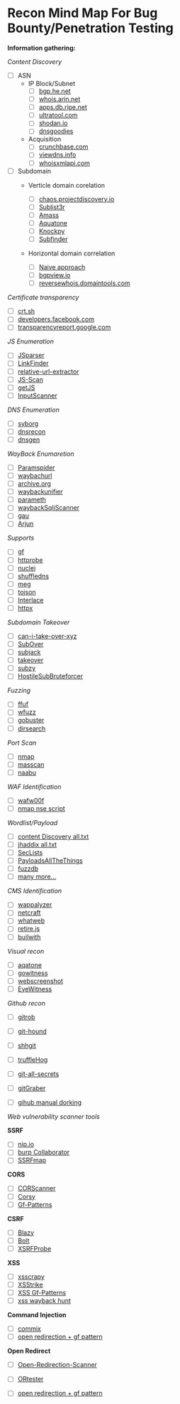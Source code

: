  # Recon Mind Map For Bug Bounty/Penetration Testing
 

**Information gathering:**

_Content Discovery_
  - [ ] ASN
     - IP Block/Subnet
       - [ ] [bgp.he.net](https://bgp.he.net/country)
       - [ ] [whois.arin.net](https://whois.arin.net/ui/)
       - [ ] [apps.db.ripe.net](https://apps.db.ripe.net/db-web-ui/query)
       - [ ] [ultratool.com](https://www.ultratools.com/tools/asnInfo)
       - [ ] [shodan.io](https://www.shodan.io/)
       - [ ] [dnsgoodies](http://dnsgoodies.com/)
       
     - Acquisition
       - [ ] [crunchbase.com](https://www.crunchbase.com/search/acquisition)
       - [ ] [viewdns.info](https://viewdns.info/reversewhois/ " First do whois, take the register email then perform reverse whois 'muni-adm@ics.muni.cz'")
       - [ ] [whoisxmlapi.com](https://tools.whoisxmlapi.com/reverse-whois-search)
       
 - [ ] Subdomain
     - Verticle domain corelation
     
       - [ ] [chaos.projectdiscovery.io](https://chaos.projectdiscovery.io/#/ "Single subdomains")
       - [ ] [Sublist3r](https://github.com/aboul3la/Sublist3r "Single subdomains")
       - [ ] [Amass](https://github.com/OWASP/Amass "Single subdomains")
       - [ ] [Aquatone](https://github.com/michenriksen/aquatone "Single subdomains")
       - [ ] [Knockpy](https://github.com/guelfoweb/knock "Single subdomains")
       - [ ] [Subfinder](https://github.com/projectdiscovery/subfinder "Multiple subdomains 'bruteforce subdomain+wordlist'")
       
     - Horizontal domain correlation
     
       - [ ] [Naive approach](/ "google.com, youtube.com, gmail.com" )
       - [ ] [bgpview.io](https://bgpview.io/search/google "Dedicated IP range, ASNs, IPv4") 
       - [ ] [reversewhois.domaintools.com](https://reversewhois.domaintools.com/)
       
_Certificate transparency_ 
  
  - [ ] [crt.sh](https://crt.sh/)
  - [ ] [developers.facebook.com](https://developers.facebook.com/tools/ct/search/)
  - [ ] [transparencyreport.google.com](https://transparencyreport.google.com/)
  
_JS Enumeration_  
   - [ ] [JSparser](https://github.com/nahamsec/JSParser)
   - [ ] [LinkFinder](https://github.com/GerbenJavado/LinkFinder)
   - [ ] [relative-url-extractor](https://github.com/jobertabma/relative-url-extractor)
   - [ ] [JS-Scan](https://github.com/zseano/JS-Scan)
   - [ ] [getJS](https://github.com/003random/getJS) 
   - [ ] [InputScanner](https://github.com/zseano/InputScanner)
 
_DNS Enumeration_ 
   - [ ] [syborg](https://github.com/MilindPurswani/Syborg)
   - [ ] [dnsrecon](https://github.com/darkoperator/dnsrecon)
   - [ ] [dnsgen](https://github.com/ProjectAnte/dnsgen "Automate dnsgen+masscan")
   
_WayBack Enumaretion_  
   - [ ] [Paramspider](https://github.com/devanshbatham/ParamSpider)
   - [ ] [waybachurl](https://github.com/tomnomnom/waybackurls)
   - [ ] [archive.org](https://archive.org/web/)
   - [ ] [waybackunifier](https://github.com/mhmdiaa/waybackunifier)
   - [ ] [parameth](https://github.com/maK-/parameth)
   - [ ] [waybackSqliScanner](https://github.com/ghostlulzhacks/waybackSqliScanner)
   - [ ] [gau](https://github.com/lc/gau)
   - [ ] [Arjun](https://github.com/s0md3v/Arjun)
   
_Supports_   
   - [ ] [gf](https://github.com/tomnomnom/gf)
   - [ ] [httprobe](https://github.com/tomnomnom/httprobe)
   - [ ] [nuclei](https://github.com/projectdiscovery/nuclei)
   - [ ] [shuffledns](https://github.com/projectdiscovery/shuffledns)
   - [ ] [meg](https://github.com/tomnomnom/meg)
   - [ ] [tojson](https://github.com/malijs/tojson)
   - [ ] [Interlace](https://github.com/codingo/Interlace)
   - [ ] [httpx](https://github.com/projectdiscovery/httpx)
   
_Subdomain Takeover_   
   - [ ] [can-i-take-over-xyz](https://github.com/EdOverflow/can-i-take-over-xyz)
   - [ ] [SubOver](https://github.com/Ice3man543/SubOver)
   - [ ] [subjack](https://github.com/haccer/subjack)
   - [ ] [takeover](https://github.com/m4ll0k/takeover)
   - [ ] [subzy](https://github.com/LukaSikic/subzy)
   - [ ] [HostileSubBruteforcer](https://github.com/nahamsec/HostileSubBruteforcer)
   
_Fuzzing_  
   - [ ] [ffuf](https://github.com/ffuf/ffuf)
   - [ ] [wfuzz](https://github.com/xmendez/wfuzz)
   - [ ] [gobuster](https://github.com/OJ/gobuster)
   - [ ] [dirsearch](https://github.com/maurosoria/dirsearch)
   
_Port Scan_   
   - [ ] [nmap](https://github.com/nmap/nmap)
   - [ ] [masscan](https://github.com/robertdavidgraham/masscan)
   - [ ] [naabu](https://github.com/projectdiscovery/naabu)
   
_WAF Identification_

   - [ ] [wafw00f](https://github.com/EnableSecurity/wafw00f)
   - [ ] [nmap nse script](https://github.com/nmap/nmap/blob/master/scripts/http-waf-detect.nse)
   
_Wordlist/Payload_   
   - [ ] [content Discovery all.txt](https://gist.github.com/jhaddix/b80ea67d85c13206125806f0828f4d10)
   - [ ] [jhaddix all.txt](https://gist.github.com/jhaddix/f64c97d0863a78454e44c2f7119c2a6a)
   - [ ] [SecLists](https://github.com/danielmiessler/SecLists)
   - [ ] [PayloadsAllTheThings](https://github.com/swisskyrepo/PayloadsAllTheThings)
   - [ ] [fuzzdb](https://github.com/fuzzdb-project/fuzzdb)
   - [ ] [many more...](https://github.com/foospidy/payloads)
   
_CMS Identification_
   - [ ] [wappalyzer](https://www.wappalyzer.com/lookup/)
   - [ ] [netcraft](https://www.netcraft.com/search/?q=google.com)
   - [ ] [whatweb](https://github.com/urbanadventurer/WhatWeb)
   - [ ] [retire.js](https://retirejs.github.io/retire.js/)
   - [ ] [builwith](https://github.com/ecrmnn/builtwith)
   
_Visual recon_   
   - [ ] [aqatone](https://github.com/michenriksen/aquatone)
   - [ ] [gowitness](https://github.com/sensepost/gowitness)
   - [ ] [webscreenshot](https://github.com/maaaaz/webscreenshot)
   - [ ] [EyeWitness](https://github.com/FortyNorthSecurity/EyeWitness)
   
_Github recon_   
   - [ ] [gitrob](https://github.com/michenriksen/gitrob)
   - [ ] [git-hound](https://github.com/tillson/git-hound)
   - [ ] [shhgit](https://github.com/eth0izzle/shhgit)
   - [ ] [truffleHog](https://github.com/dxa4481/truffleHog)
   - [ ] [git-all-secrets](https://github.com/anshumanbh/git-all-secrets)
   - [ ] [gitGraber](https://github.com/hisxo/gitGraber)
   - [ ] [gihub manual dorking](https://raw.githubusercontent.com/anvikshik1/Bug-Bounty-Check-List/master/payload/gihub-manual-dork)
     
   
_Web vulnerability scanner tools_   
 
 **SSRF**
   - [ ] [nip.io](https://nip.io/)
   - [ ] [burp Collaborator ](https://gist.github.com/Isopach/00515b5f7ef7be230ff76c6092df0137)
   - [ ] [SSRFmap](https://github.com/swisskyrepo/SSRFmap)
   
 **CORS**  
   - [ ] [CORScanner](https://github.com/chenjj/CORScanner)
   - [ ] [Corsy](https://github.com/s0md3v/Corsy)
   - [ ] [Gf-Patterns](https://github.com/1ndianl33t/Gf-Patterns)
 
 **CSRF**  
   - [ ] [Blazy](https://github.com/s0md3v/Blazy)
   - [ ] [Bolt](https://github.com/s0md3v/Bolt) 
   - [ ] [XSRFProbe](https://github.com/0xInfection/XSRFProbe)
   
**XSS**   
   - [ ] [xsscrapy](https://github.com/DanMcInerney/xsscrapy)
   - [ ] [XSStrike](https://github.com/s0md3v/XSStrike)
   - [ ] [XSS Gf-Patterns](https://github.com/1ndianl33t/Gf-Patterns)
   - [ ] [xss wayback hunt](https://web.archive.org/web/*/google.com/*)
   
**Command Injection**   
   - [ ] [commix](https://github.com/commixproject/commix)
   - [ ] [open redirection + gf pattern](/ "")
   
**Open Redirect**   
   - [ ] [Open-Redirection-Scanner](https://github.com/KendoClaw1/Open-Redirection-Scanner)
   - [ ] [ORtester](https://github.com/Leonmugen/ORtester)
   - [ ] [open redirection + gf pattern](/ "")
   
